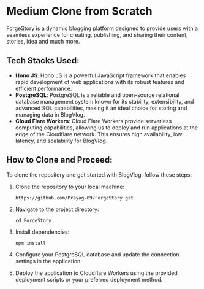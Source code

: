 # Medium Clone from Scratch

ForgeStory is a dynamic blogging platform designed to provide users with a seamless experience for creating, publishing, and sharing their content, stories, idea and much more.

## Tech Stacks Used:
- **Hono JS**: Hono JS is a powerful JavaScript framework that enables rapid development of web applications with its robust features and efficient performance.
- **PostgreSQL**: PostgreSQL is a reliable and open-source relational database management system known for its stability, extensibility, and advanced SQL capabilities, making it an ideal choice for storing and managing data in BlogVlog.
- **Cloud Flare Workers**: Cloud Flare Workers provide serverless computing capabilities, allowing us to deploy and run applications at the edge of the Cloudflare network. This ensures high availability, low latency, and scalability for BlogVlog.

## How to Clone and Proceed:
To clone the repository and get started with BlogVlog, follow these steps:

1. Clone the repository to your local machine:
   ```
   https://github.com/Prayag-09/ForgeStory.git
   ```

2. Navigate to the project directory:
   ```
   cd ForgeStory
   ```

3. Install dependencies:
   ```
   npm install
   ```

4. Configure your PostgreSQL database and update the connection settings in the application.

5. Deploy the application to Cloudflare Workers using the provided deployment scripts or your preferred deployment method.
